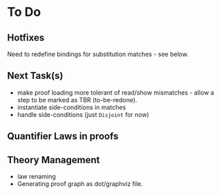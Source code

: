 # To Do

## Hotfixes

Need to redefine bindings for substitution matches - see below.

## Next Task(s)

* make proof loading more tolerant of read/show mismatches - allow a step to be marked as TBR (to-be-redone).
* instantiate side-conditions in matches
* handle side-conditions (just `Disjoint` for now)

## Quantifier Laws in proofs

## Theory Management

* law renaming
* Generating proof graph as dot/graphviz file.

